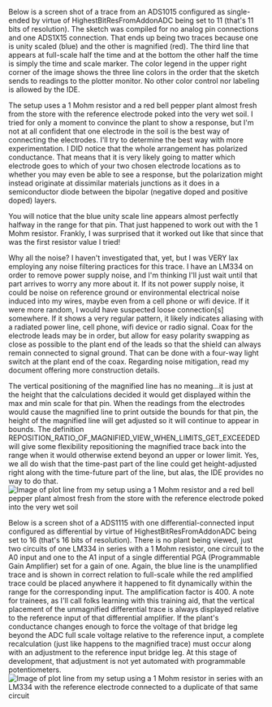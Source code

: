 Below is a screen shot of a trace from an ADS1015 configured as single-ended by virtue of HighestBitResFromAddonADC being set to 11 (that's 11 bits of resolution).  The sketch was compiled for no analog pin connections and one ADS1X15 connection.  That ends up being two traces because one is unity scaled (blue) and the other is magnified (red).  The third line that appears at full-scale half the time and at the bottom the other half the time is simply the time and scale marker.  The color legend in the upper right corner of the image shows the three line colors in the order that the sketch sends to readings to the plotter monitor.  No other color control nor labeling is allowed by the IDE.

The setup uses a 1 Mohm resistor and a red bell pepper plant almost fresh from the store with the reference electrode poked into the very wet soil.  I tried for only a moment to convince the plant to show a response, but I'm not at all confident that one electrode in the soil is the best way of connecting the electrodes.  I'll try to determine the best way with more experimentation.  I DID notice that the whole arrangement has polarized conductance.  That means that it is very likely going to matter which electrode goes to which of your two chosen electrode locations as to whether you may even be able to see a response, but the polarization might instead originate at dissimilar materials junctions as it does in a semiconductor diode between the bipolar (negative doped and positive doped) layers.

You will notice that the blue unity scale line appears almost perfectly halfway in the range for that pin.  That just happened to work out with the 1 Mohm resistor.  Frankly, I was surprised that it worked out like that since that was the first resistor value I tried!

Why all the noise?  I haven't investigated that, yet, but I was VERY lax employing any noise filtering practices for this trace.  I have an LM334 on order to remove power supply noise, and I'm thinking I'll just wait until that part arrives to worry any more about it.  If its not power supply noise, it could be noise on reference ground or environmental electrical noise induced into my wires, maybe even from a cell phone or wifi device.  If it were more random, I would have suspected loose connection[s] somewhere.  If it shows a very regular pattern, it likely indicates aliasing with a radiated power line, cell phone, wifi device or radio signal.  Coax for the electrode leads may be in order, but allow for easy polarity swapping as close as possible to the plant end of the leads so that the shield can always remain connected to signal ground.  That can be done with a four-way light switch at the plant end of the coax.  Regarding noise mitigation, read my document offering more construction details.

The vertical positioning of the magnified line has no meaning...it is just at the height that the calculations decided it would get displayed within the max and min scale for that pin.  When the readings from the electrodes would cause the magnified line to print outside the bounds for that pin, the height of the magnified line will get adjusted so it will continue to appear in bounds.  The definition REPOSITION_RATIO_OF_MAGNIFIED_VIEW_WHEN_LIMITS_GET_EXCEEDED will give some flexibility repositioning the magnified trace back into the range when it would otherwise extend beyond an upper or lower limit.  Yes, we all do wish that the time-past part of the line could get height-adjusted right along with the time-future part of the line, but alas, the IDE provides no way to do that.
![Image of plot line from my setup using a 1 Mohm resistor and a red bell pepper plant almost fresh from the store with the reference electrode poked into the very wet soil](https://github.com/kenneth558/plant_resistance_primary_perception/blob/Free/adc%20primary%20perception%20screen%20of%20plotter.png)

Below is a screen shot of a ADS1115 with one differential-connected input configured as differential by virtue of HighestBitResFromAddonADC being set to 16 (that's 16 bits of resolution).  There is no plant being viewed, just two circuits of one LM334 in series with a 1 Mohm resistor, one circuit to the A0 input and one to the A1 input of a single differential PGA (Programmable Gain Amplifier) set for a gain of one.  Again, the blue line is the unamplified trace and is shown in correct relation to full-scale while the red amplified trace could be placed anywhere it happened to fit dynamically within the range for the corresponding input.  The amplification factor is 400.  A note for trainees, as I'll call folks learning with this training aid, that the vertical placement of the unmagnified differential trace is always displayed relative to the reference input of that differential amplifier.  If the plant's conductance changes enough to force the voltage of that bridge leg beyond the ADC full scale voltage relative to the reference input, a complete recalculation (just like happens to the magnified trace) must occur along with an adjustment to the reference input bridge leg.  At this stage of development, that adjustment is not yet automated with programmable potentiometers.
![Image of plot line from my setup using a 1 Mohm resistor in series with an LM334 with the reference electrode connected to a duplicate of that same circuit](https://github.com/kenneth558/plant_resistance_primary_perception/blob/Free/Differential%20(16-bit)%20ADS1115%20with%20two%20LM334s%20feeding%20two%201Mohm%20instead%20of%20plant%20400x%20magnification.png)


